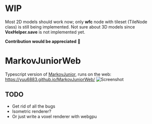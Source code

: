 # WIP
Most 2D models should work now; only **wfc** node with tileset (TileNode class) is still being implemented.
Not sure about 3D models since **VoxHelper.save** is not implemented yet.

**Contribution would be appreciated** 🙏

# MarkovJuniorWeb
Typescript version of [MarkovJunior](https://github.com/mxgmn/MarkovJunior), runs on the web: https://yuu6883.github.io/MarkovJuniorWeb/
![Screenshot](https://user-images.githubusercontent.com/38842891/175770324-95861150-eafa-4fd0-b761-5abe756b0537.png)

## TODO
- Get rid of all the bugs
- Isometric renderer?
- Or just write a voxel renderer with webgpu
